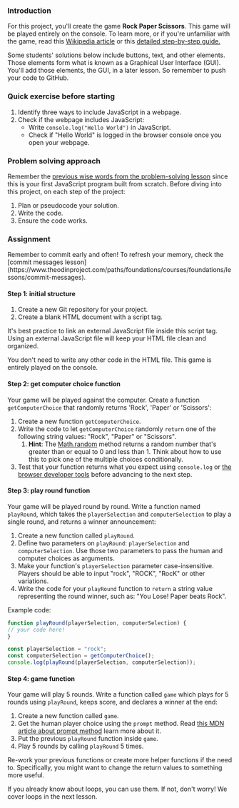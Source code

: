 ### Introduction

For this project, you'll create the game **Rock Paper Scissors**. This game will be played entirely on the console. To learn more, or if you're unfamiliar with the game, read this [Wikipedia article](https://en.wikipedia.org/wiki/Rock%E2%80%93paper%E2%80%93scissors) or this [detailed step-by-step guide.](https://www.wikihow.com/Play-Rock,-Paper,-Scissors)

<div class="lesson-note">
Some students' solutions below include buttons, text, and other elements. Those elements form what is known as a Graphical User Interface (GUI). You'll add those elements, the GUI, in a later lesson. So remember to push your code to GitHub.
</div>

### Quick exercise before starting

1. Identify three ways to include JavaScript in a webpage.
2. Check if the webpage includes JavaScript:
   - Write `console.log("Hello World")` in JavaScript.
   - Check if "Hello World" is logged in the browser console once you open your webpage.

### Problem solving approach

Remember the [previous wise words from the problem-solving lesson](https://www.theodinproject.com/lessons/foundations-problem-solving) since this is your first JavaScript program built from scratch. Before diving into this project, on each step of the project:

1. Plan or pseudocode your solution.
2. Write the code.
3. Ensure the code works.

### Assignment

<div class="lesson-content__panel" markdown="1">
Remember to commit early and often! To refresh your memory, check the [commit messages lesson](https://www.theodinproject.com/paths/foundations/courses/foundations/lessons/commit-messages).

#### Step 1: initial structure

1. Create a new Git repository for your project.
1. Create a blank HTML document with a script tag.

It's best practice to link an external JavaScript file inside this script tag. Using an external JavaScript file will keep your HTML file clean and organized.

You don't need to write any other code in the HTML file. This game is entirely played on the console.

#### Step 2: get computer choice function

Your game will be played against the computer. Create a function `getComputerChoice` that randomly returns 'Rock', 'Paper' or 'Scissors':

1. Create a new function `getComputerChoice`.
1. Write the code to let `getComputerChoice` randomly `return` one of the following string values: "Rock", "Paper" or "Scissors". 
   1. **Hint**: The [Math.random](https://developer.mozilla.org/en-US/docs/Web/JavaScript/Reference/Global_Objects/Math/random) method returns a random number that's greater than or equal to 0 and less than 1. Think about how to use this to pick one of the multiple choices conditionally.
1. Test that your function returns what you expect using `console.log` or [the browser developer tools](https://www.theodinproject.com/lessons/foundations-javascript-developer-tools) before advancing to the next step.

#### Step 3: play round function

Your game will be played round by round. Write a function named `playRound`, which takes the `playerSelection` and `computerSelection` to play a single round, and returns a winner announcement:

1. Create a new function called `playRound`.
1. Define two parameters on `playRound`: `playerSelection` and `computerSelection`. Use those two parameters to pass the human and computer choices as arguments.
1. Make your function's `playerSelection` parameter case-insensitive. Players should be able to input "rock", "ROCK", "RocK" or other variations.
1. Write the code for your `playRound` function to `return` a string value representing the round winner, such as: "You Lose! Paper beats Rock".

Example code:

~~~javascript
function playRound(playerSelection, computerSelection) {
// your code here!
}

const playerSelection = "rock";
const computerSelection = getComputerChoice();
console.log(playRound(playerSelection, computerSelection));
~~~

#### Step 4: game function
Your game will play 5 rounds. Write a function called `game` which plays for 5 rounds using `playRound`, keeps score, and declares a winner at the end:

1. Create a new function called `game`.
1. Get the human player choice using the `prompt` method. Read [this MDN article about prompt method](https://developer.mozilla.org/en-US/docs/Web/API/Window/prompt) learn more about it.
1. Put the previous `playRound` function inside `game`.
1. Play 5 rounds by calling `playRound` 5 times.

Re-work your previous functions or create more helper functions if the need to. Specifically, you might want to change the return values to something more useful.

If you already know about loops, you can use them. If not, don't worry! We cover loops in the next lesson.

</div>
